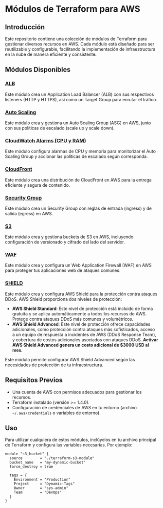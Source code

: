 # Módulos de Terraform para AWS

## Introducción

Este repositorio contiene una colección de módulos de Terraform para gestionar diversos recursos en AWS. Cada módulo está diseñado para ser reutilizable y configurable, facilitando la implementación de infraestructura en la nube de manera eficiente y consistente.

## Módulos Disponibles

### [ALB](alb/readme.md)
Este módulo crea un Application Load Balancer (ALB) con sus respectivos listeners (HTTP y HTTPS), así como un Target Group para enrutar el tráfico.

### [Auto Scaling](autoscaling/readme.md)
Este módulo crea y gestiona un Auto Scaling Group (ASG) en AWS, junto con sus políticas de escalado (scale up y scale down).

### [CloudWatch Alarms (CPU y RAM)](cloudwatch-alarms-cpu-ram/readme.md)
Este módulo configura alarmas de CPU y memoria para monitorizar el Auto Scaling Group y accionar las políticas de escalado según corresponda.

### [CloudFront](cloudfront/readme.md)
Este módulo crea una distribución de CloudFront en AWS para la entrega eficiente y segura de contenido.

### [Security Group](security_group/readme.md)
Este módulo crea un Security Group con reglas de entrada (ingress) y de salida (egress) en AWS.

### [S3](s3/readme.md)
Este módulo crea y gestiona buckets de S3 en AWS, incluyendo configuración de versionado y cifrado del lado del servidor.

### [WAF](waf/readme.md)
Este módulo crea y configura un Web Application Firewall (WAF) en AWS para proteger tus aplicaciones web de ataques comunes.

### [SHIELD](shield/readme.md)
Este módulo crea y configura AWS Shield para la protección contra ataques DDoS. AWS Shield proporciona dos niveles de protección:

- **AWS Shield Standard**: Este nivel de protección está incluido de forma gratuita y se aplica automáticamente a todos los recursos de AWS. Protege contra ataques DDoS más comunes y volumétricos.
- **AWS Shield Advanced**: Este nivel de protección ofrece capacidades adicionales, como protección contra ataques más sofisticados, acceso a un equipo de respuesta a incidentes de AWS (DDoS Response Team), y cobertura de costos adicionales asociados con ataques DDoS. **Activar AWS Shield Advanced genera un costo adicional de $3000 USD al mes**.

Este módulo permite configurar AWS Shield Advanced según las necesidades de protección de tu infraestructura.
## Requisitos Previos

- Una cuenta de AWS con permisos adecuados para gestionar los recursos.
- Terraform instalado (versión >= 1.4.0).
- Configuración de credenciales de AWS en tu entorno (archivo `~/.aws/credentials` o variables de entorno).

## Uso

Para utilizar cualquiera de estos módulos, inclúyelos en tu archivo principal de Terraform y configura las variables necesarias. Por ejemplo:

```hcl
module "s3_bucket" {
  source        = "./terraform-s3-module"
  bucket_name   = "my-dynamic-bucket"
  force_destroy = true

  tags = {
    Environment = "Production"
    Project     = "Dynamic-Tags"
    Owner       = "sys-admin"
    Team        = "DevOps"
  }
}